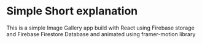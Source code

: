 # Simple Short explanation

This is a simple Image Gallery app build with React using Firebase storage and Firebase Firestore Database and animated using framer-motion library
